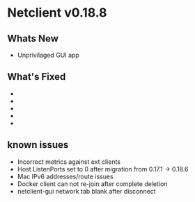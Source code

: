 # Netclient v0.18.8

## Whats New
- Unprivilaged GUI app

## What's Fixed
- 
- 
- 
- 
- 
## known issues
- Incorrect metrics against ext clients
- Host ListenPorts set to 0 after migration from 0.17.1 -> 0.18.6
- Mac IPv6 addresses/route issues
- Docker client can not re-join after complete deletion
- netclient-gui network tab blank after disconnect

